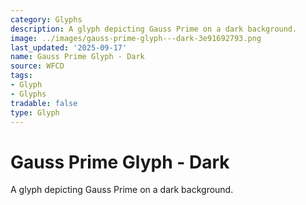 ```yaml
---
category: Glyphs
description: A glyph depicting Gauss Prime on a dark background.
image: ../images/gauss-prime-glyph---dark-3e91692793.png
last_updated: '2025-09-17'
name: Gauss Prime Glyph - Dark
source: WFCD
tags:
- Glyph
- Glyphs
tradable: false
type: Glyph
---
```


# Gauss Prime Glyph - Dark

A glyph depicting Gauss Prime on a dark background.

